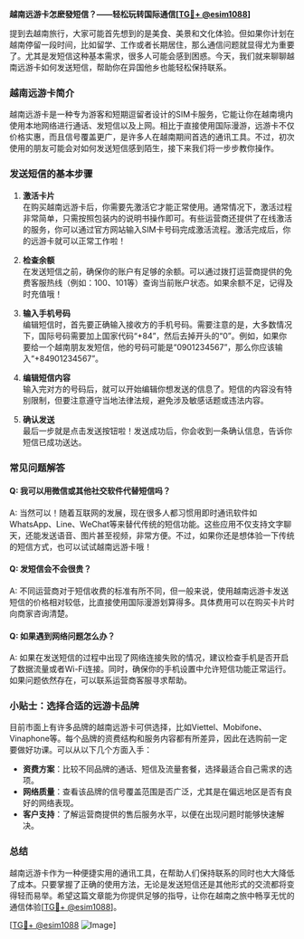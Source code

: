 **越南远游卡怎麽發短信？——轻松玩转国际通信[[TG💪+ @esim1088](https://t.me/s/esim1088)]**

提到去越南旅行，大家可能首先想到的是美食、美景和文化体验。但如果你计划在越南停留一段时间，比如留学、工作或者长期居住，那么通信问题就显得尤为重要了。尤其是发短信这种基本需求，很多人可能会感到困惑。今天，我们就来聊聊越南远游卡如何发送短信，帮助你在异国他乡也能轻松保持联系。

### 越南远游卡简介

越南远游卡是一种专为游客和短期逗留者设计的SIM卡服务，它能让你在越南境内使用本地网络进行通话、发短信以及上网。相比于直接使用国际漫游，远游卡不仅价格实惠，而且信号覆盖更广，是许多人在越南期间首选的通讯工具。不过，初次使用的朋友可能会对如何发送短信感到陌生，接下来我们将一步步教你操作。

### 发送短信的基本步骤

1. **激活卡片**  
   在购买越南远游卡后，你需要先激活它才能正常使用。通常情况下，激活过程非常简单，只需按照包装内的说明书操作即可。有些运营商还提供了在线激活的服务，你可以通过官方网站输入SIM卡号码完成激活流程。激活完成后，你的远游卡就可以正常工作啦！

2. **检查余额**  
   在发送短信之前，确保你的账户有足够的余额。可以通过拨打运营商提供的免费客服热线（例如：100、101等）查询当前账户状态。如果余额不足，记得及时充值哦！

3. **输入手机号码**  
   编辑短信时，首先要正确输入接收方的手机号码。需要注意的是，大多数情况下，国际号码需要加上国家代码“+84”，然后去掉开头的“0”。例如，如果你要给一个越南朋友发短信，他的号码可能是“0901234567”，那么你应该输入“+84901234567”。

4. **编辑短信内容**  
   输入完对方的号码后，就可以开始编辑你想发送的信息了。短信的内容没有特别限制，但要注意遵守当地法律法规，避免涉及敏感话题或违法内容。

5. **确认发送**  
   最后一步就是点击发送按钮啦！发送成功后，你会收到一条确认信息，告诉你短信已成功送达。

### 常见问题解答

#### Q: 我可以用微信或其他社交软件代替短信吗？
A: 当然可以！随着互联网的发展，现在很多人都习惯用即时通讯软件如WhatsApp、Line、WeChat等来替代传统的短信功能。这些应用不仅支持文字聊天，还能发送语音、图片甚至视频，非常方便。不过，如果你还是想体验一下传统的短信方式，也可以试试越南远游卡哦！

#### Q: 发短信会不会很贵？
A: 不同运营商对于短信收费的标准有所不同，但一般来说，使用越南远游卡发送短信的价格相对较低，比直接使用国际漫游划算得多。具体费用可以在购买卡片时向商家咨询清楚。

#### Q: 如果遇到网络问题怎么办？
A: 如果在发送短信的过程中出现了网络连接失败的情况，建议检查手机是否开启了数据流量或者Wi-Fi连接。同时，确保你的手机设置中允许短信功能正常运行。如果问题依然存在，可以联系运营商客服寻求帮助。

### 小贴士：选择合适的远游卡品牌

目前市面上有许多品牌的越南远游卡可供选择，比如Viettel、Mobifone、Vinaphone等。每个品牌的资费结构和服务内容都有所差异，因此在选购前一定要做好功课。可以从以下几个方面入手：

- **资费方案**：比较不同品牌的通话、短信及流量套餐，选择最适合自己需求的选项。
- **网络质量**：查看该品牌的信号覆盖范围是否广泛，尤其是在偏远地区是否有良好的网络表现。
- **客户支持**：了解运营商提供的售后服务水平，以便在出现问题时能够快速解决。

### 总结

越南远游卡作为一种便捷实用的通讯工具，在帮助人们保持联系的同时也大大降低了成本。只要掌握了正确的使用方法，无论是发送短信还是其他形式的交流都将变得轻而易举。希望这篇文章能为你提供足够的指导，让你在越南之旅中畅享无忧的通信体验[[TG💪+ @esim1088](https://t.me/s/esim1088)]。

[[TG💪+ @esim1088](https://t.me/s/esim1088) ![Image](https://i.postimg.cc/4NQfJmqS/Snipaste-2025-05-13-00-14-12.png)]